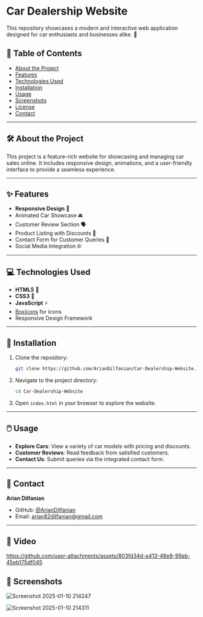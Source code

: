 #  Car Dealership Website

This repository showcases a modern and interactive web application designed for car enthusiasts and businesses alike. 🌟  

## 📄 Table of Contents  
- [About the Project](#about-the-project)  
- [Features](#features)  
- [Technologies Used](#technologies-used)  
- [Installation](#installation)  
- [Usage](#usage)  
- [Screenshots](#screenshots)  
- [License](#license)  
- [Contact](#contact)  

---

## 🛠️ About the Project  
This project is a feature-rich website for showcasing and managing car sales online. It includes responsive design, animations, and a user-friendly interface to provide a seamless experience.  

---

## ✨ Features  
- **Responsive Design** 📱  
- Animated Car Showcase 🚘  
- Customer Review Section 🗣️  
- Product Listing with Discounts 💸  
- Contact Form for Customer Queries 📧  
- Social Media Integration 🌐  

---

## 💻 Technologies Used  
- **HTML5** 🌟  
- **CSS3** 🎨  
- **JavaScript** ⚡  
- [Boxicons](https://boxicons.com/) for icons  
- Responsive Design Framework  

---

## 🚀 Installation  

1. Clone the repository:  
   ```bash  
   git clone https://github.com/ArianDilfanian/Car-Dealership-Website.git  
   ```  

2. Navigate to the project directory:  
   ```bash  
   cd Car-Dealership-Website  
   ```  

3. Open `index.html` in your browser to explore the website.  

---

## 🖱️ Usage  

- **Explore Cars**: View a variety of car models with pricing and discounts.  
- **Customer Reviews**: Read feedback from satisfied customers.  
- **Contact Us**: Submit queries via the integrated contact form.  

---



## 👤 Contact  

**Arian Dilfanian**  
- GitHub: [@ArianDilfanian](https://github.com/ArianDilfanian)  
- Email: [arian82dilfanian@gmail.com](mailto:arian82dilfanian@gmail.com)  

---

## 📸 Video



https://github.com/user-attachments/assets/803fd34d-a413-48e8-99ab-45eb175df045



## 📸 Screenshots  

![Screenshot 2025-01-10 214247](https://github.com/user-attachments/assets/3491bdc9-859f-4efe-ada4-70cec5afa5d3)

![Screenshot 2025-01-10 214311](https://github.com/user-attachments/assets/6bae60ab-07fd-4276-9e18-775367fabb16)


